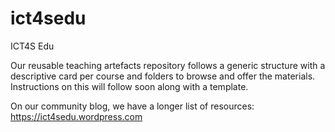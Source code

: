 # ict4sedu
ICT4S Edu

Our reusable teaching artefacts repository follows a generic structure with a descriptive card per course and folders to browse and offer the materials.
Instructions on this will follow soon along with a template.

On our community blog, we have a longer list of resources: https://ict4sedu.wordpress.com




